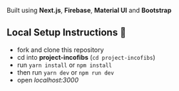 Built using **Next.js**, **Firebase**, **Material UI** and **Bootstrap**

## Local Setup Instructions :rocket:

- fork and clone this repository
- cd into **project-incofibs** (`cd project-incofibs`)
- run `yarn install` or `npm install`
- then run `yarn dev` or `npm run dev`
- open _localhost:3000_
